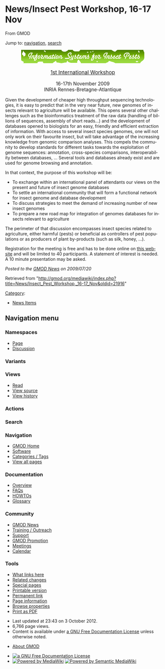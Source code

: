 <div id="mw-page-base" class="noprint">

</div>

<div id="mw-head-base" class="noprint">

</div>

<div id="content" class="mw-body" role="main">

<span id="top"></span>

<div id="mw-js-message" style="display:none;">

</div>



# <span dir="auto">News/Insect Pest Workshop, 16-17 Nov</span>

<div id="bodyContent">

<div id="siteSub">

From GMOD

</div>

<div id="contentSub">

</div>

<div id="jump-to-nav" class="mw-jump">

Jump to: [navigation](#mw-navigation), [search](#p-search)

</div>

<div id="mw-content-text" class="mw-content-ltr" lang="en" dir="ltr">

<div style="text-align: center">

<div class="center">

<div class="floatnone">

<a href="http://colloque.inra.fr/isyip" rel="nofollow"
title="Information Systems for Insect Pests"><img
src="../../mediawiki/images/thumb/8/86/InformationSystemsForInsectPests.gif/400px-InformationSystemsForInsectPests.gif"
srcset="../../mediawiki/images/thumb/8/86/InformationSystemsForInsectPests.gif/600px-InformationSystemsForInsectPests.gif 1.5x, ../../mediawiki/images/thumb/8/86/InformationSystemsForInsectPests.gif/800px-InformationSystemsForInsectPests.gif 2x"
width="400" height="43"
alt="Information Systems for Insect Pests" /></a>

</div>

</div>

<div style="font-size: 120%">

<a href="http://colloque.inra.fr/isyip" class="external text"
rel="nofollow">1st International Workshop</a>

</div>

<div style="font-size: 110%">

16-17th November 2009  
INRIA Rennes-Bretagne-Atlantique

</div>

</div>

Given the development of cheaper high throughput sequencing
technologies, it is easy to predict that in the very near future, new
genomes of insects relevant to agriculture will be available. This opens
several other challenges such as the bioinformatics treatment of the raw
data (handling of billions of sequences, assembly of short reads…) and
the development of databases opened to biologists for an easy, friendly
and efficient extraction of information. With access to several insect
species genomes, one will not only work on their favourite insect, but
will take advantage of the increasing knowledge from genomic comparison
analyses. This compels the community to develop standards for different
tasks towards the exploitation of genome sequences: annotation,
cross-species comparisons, interoperability between databases, ...
Several tools and databases already exist and are used for genome
browsing and annotation.

In that context, the purpose of this workshop will be:

- To exchange within an international panel of attendants our views on
  the present and future of insect genome databases
- To settle an international community that will form a functional
  network for insect genome and database development
- To discuss strategies to meet the demand of increasing number of new
  insect genomes
- To prepare a new road map for integration of genomes databases for
  insects relevant to agriculture

The perimeter of that discussion encompasses insect species related to
agriculture, either harmful (pests) or beneficial as controllers of pest
populations or as producers of plant by-products (such as silk, honey,
...).

Registration for the meeting is free and has to be done online on <a
href="https://colloque.inra.fr/isyip/Registration/Symposium/Symposium-registration"
class="external text" rel="nofollow">this website</a> and will be
limited to 40 participants. A statement of interest is needed. A 10
minute presentation may be asked.

  

<div class="newsfooter">

*Posted to the [GMOD News](../GMOD_News "GMOD News") on 2009/07/20*

</div>

</div>

<div class="printfooter">

Retrieved from
"<http://gmod.org/mediawiki/index.php?title=News/Insect_Pest_Workshop,_16-17_Nov&oldid=21916>"

</div>

<div id="catlinks" class="catlinks">

<div id="mw-normal-catlinks" class="mw-normal-catlinks">

[Category](../Special:Categories "Special:Categories"):

- [News Items](../Category:News_Items "Category:News Items")

</div>

</div>

<div class="visualClear">

</div>

</div>

</div>

<div id="mw-navigation">

## Navigation menu

<div id="mw-head">



<div id="left-navigation">

<div id="p-namespaces" class="vectorTabs" role="navigation"
aria-labelledby="p-namespaces-label">

### Namespaces

- <span id="ca-nstab-main"><a href="Insect_Pest_Workshop,_16-17_Nov" accesskey="c"
  title="View the content page [c]">Page</a></span>
- <span id="ca-talk"><a
  href="http://gmod.org/mediawiki/index.php?title=Talk:News/Insect_Pest_Workshop,_16-17_Nov&amp;action=edit&amp;redlink=1"
  accesskey="t"
  title="Discussion about the content page [t]">Discussion</a></span>

</div>

<div id="p-variants" class="vectorMenu emptyPortlet" role="navigation"
aria-labelledby="p-variants-label">

### 

### Variants[](#)

<div class="menu">

</div>

</div>

</div>

<div id="right-navigation">

<div id="p-views" class="vectorTabs" role="navigation"
aria-labelledby="p-views-label">

### Views

- <span id="ca-view">[Read](Insect_Pest_Workshop,_16-17_Nov)</span>
- <span id="ca-viewsource"><a
  href="http://gmod.org/mediawiki/index.php?title=News/Insect_Pest_Workshop,_16-17_Nov&amp;action=edit"
  accesskey="e" title="This page is protected.
  You can view its source [e]">View source</a></span>
- <span id="ca-history"><a
  href="http://gmod.org/mediawiki/index.php?title=News/Insect_Pest_Workshop,_16-17_Nov&amp;action=history"
  accesskey="h" title="Past revisions of this page [h]">View history</a></span>

</div>

<div id="p-cactions" class="vectorMenu emptyPortlet" role="navigation"
aria-labelledby="p-cactions-label">

### Actions[](#)

<div class="menu">

</div>

</div>

<div id="p-search" role="search">

### Search

<div id="simpleSearch">

</div>

</div>

</div>

</div>

<div id="mw-panel">

<div id="p-logo" role="banner">

<a href="../Main_Page"
style="background-image: url(../../images/GMOD-cogs.png);"
title="Visit the main page"></a>

</div>

<div id="p-Navigation" class="portal" role="navigation"
aria-labelledby="p-Navigation-label">

### Navigation

<div class="body">

- <span id="n-GMOD-Home">[GMOD Home](../Main_Page)</span>
- <span id="n-Software">[Software](../GMOD_Components)</span>
- <span id="n-Categories-.2F-Tags">[Categories /
  Tags](../Categories)</span>
- <span id="n-View-all-pages">[View all
  pages](../Special:AllPages)</span>

</div>

</div>

<div id="p-Documentation" class="portal" role="navigation"
aria-labelledby="p-Documentation-label">

### Documentation

<div class="body">

- <span id="n-Overview">[Overview](../Overview)</span>
- <span id="n-FAQs">[FAQs](../Category:FAQ)</span>
- <span id="n-HOWTOs">[HOWTOs](../Category:HOWTO)</span>
- <span id="n-Glossary">[Glossary](../Glossary)</span>

</div>

</div>

<div id="p-Community" class="portal" role="navigation"
aria-labelledby="p-Community-label">

### Community

<div class="body">

- <span id="n-GMOD-News">[GMOD News](../GMOD_News)</span>
- <span id="n-Training-.2F-Outreach">[Training /
  Outreach](../Training_and_Outreach)</span>
- <span id="n-Support">[Support](../Support)</span>
- <span id="n-GMOD-Promotion">[GMOD Promotion](../GMOD_Promotion)</span>
- <span id="n-Meetings">[Meetings](../Meetings)</span>
- <span id="n-Calendar">[Calendar](../Calendar)</span>

</div>

</div>

<div id="p-tb" class="portal" role="navigation"
aria-labelledby="p-tb-label">

### Tools

<div class="body">

- <span id="t-whatlinkshere"><a href="../Special:WhatLinksHere/News/Insect_Pest_Workshop,_16-17_Nov"
  accesskey="j" title="A list of all wiki pages that link here [j]">What
  links here</a></span>
- <span id="t-recentchangeslinked"><a
  href="../Special:RecentChangesLinked/News/Insect_Pest_Workshop,_16-17_Nov"
  accesskey="k"
  title="Recent changes in pages linked from this page [k]">Related
  changes</a></span>
- <span id="t-specialpages"><a href="../Special:SpecialPages" accesskey="q"
  title="A list of all special pages [q]">Special pages</a></span>
- <span id="t-print"><a
  href="http://gmod.org/mediawiki/index.php?title=News/Insect_Pest_Workshop,_16-17_Nov&amp;printable=yes"
  rel="alternate" accesskey="p"
  title="Printable version of this page [p]">Printable version</a></span>
- <span id="t-permalink">[Permanent
  link](http://gmod.org/mediawiki/index.php?title=News/Insect_Pest_Workshop,_16-17_Nov&oldid=21916 "Permanent link to this revision of the page")</span>
- <span id="t-info">[Page
  information](http://gmod.org/mediawiki/index.php?title=News/Insect_Pest_Workshop,_16-17_Nov&action=info)</span>
- <span id="t-smwbrowselink"><a href="../Special:Browse/News-2FInsect_Pest_Workshop,_16-2D17_Nov"
  rel="smw-browse">Browse properties</a></span>
- <span id="t-pdf">[Print as
  PDF](http://gmod.org/mediawiki/index.php?title=Special:PdfPrint&page=News/Insect_Pest_Workshop,_16-17_Nov)</span>

</div>

</div>

</div>

</div>

<div id="footer" role="contentinfo">

- <span id="footer-info-lastmod">Last updated at 23:43 on 3 October
  2012.</span>
- <span id="footer-info-viewcount">6,766 page views.</span>
- <span id="footer-info-copyright">Content is available under
  <a href="http://www.gnu.org/licenses/fdl-1.3.html" class="external"
  rel="nofollow">a GNU Free Documentation License</a> unless otherwise
  noted.</span>

<!-- -->

- <span id="footer-places-about">[About
  GMOD](../GMOD:About "GMOD:About")</span>

<!-- -->

- <span id="footer-copyrightico">[<img src="http://www.gnu.org/graphics/gfdl-logo-small.png" width="88"
  height="31" alt="a GNU Free Documentation License" />](http://www.gnu.org/licenses/fdl-1.3.html)</span>
- <span id="footer-poweredbyico">[<img
  src="../../mediawiki/skins/common/images/poweredby_mediawiki_88x31.png"
  width="88" height="31" alt="Powered by MediaWiki" />](http://www.mediawiki.org/)
  [<img
  src="../../mediawiki/extensions/SemanticMediaWiki/resources/images/smw_button.png"
  width="88" height="31" alt="Powered by Semantic MediaWiki" />](https://www.semantic-mediawiki.org/wiki/Semantic_MediaWiki)</span>

<div style="clear:both">

</div>

</div>
